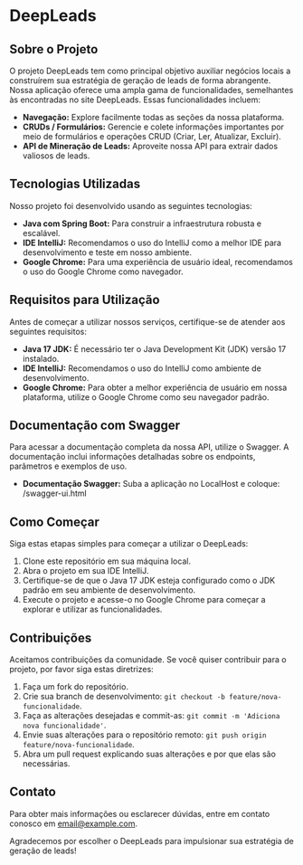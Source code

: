# DeepLeads

## Sobre o Projeto

O projeto DeepLeads tem como principal objetivo auxiliar negócios locais a construírem sua estratégia de geração de leads de forma abrangente. Nossa aplicação oferece uma ampla gama de funcionalidades, semelhantes às encontradas no site DeepLeads. Essas funcionalidades incluem:

- **Navegação:** Explore facilmente todas as seções da nossa plataforma.
- **CRUDs / Formulários:** Gerencie e colete informações importantes por meio de formulários e operações CRUD (Criar, Ler, Atualizar, Excluir).
- **API de Mineração de Leads:** Aproveite nossa API para extrair dados valiosos de leads.

## Tecnologias Utilizadas

Nosso projeto foi desenvolvido usando as seguintes tecnologias:

- **Java com Spring Boot:** Para construir a infraestrutura robusta e escalável.
- **IDE IntelliJ:** Recomendamos o uso do IntelliJ como a melhor IDE para desenvolvimento e teste em nosso ambiente.
- **Google Chrome:** Para uma experiência de usuário ideal, recomendamos o uso do Google Chrome como navegador.

## Requisitos para Utilização

Antes de começar a utilizar nossos serviços, certifique-se de atender aos seguintes requisitos:

- **Java 17 JDK:** É necessário ter o Java Development Kit (JDK) versão 17 instalado.
- **IDE IntelliJ:** Recomendamos o uso do IntelliJ como ambiente de desenvolvimento.
- **Google Chrome:** Para obter a melhor experiência de usuário em nossa plataforma, utilize o Google Chrome como seu navegador padrão.

## Documentação com Swagger

Para acessar a documentação completa da nossa API, utilize o Swagger. A documentação inclui informações detalhadas sobre os endpoints, parâmetros e exemplos de uso.

- **Documentação Swagger:** Suba a aplicação no LocalHost e coloque: /swagger-ui.html

## Como Começar

Siga estas etapas simples para começar a utilizar o DeepLeads:

1. Clone este repositório em sua máquina local.
2. Abra o projeto em sua IDE IntelliJ.
3. Certifique-se de que o Java 17 JDK esteja configurado como o JDK padrão em seu ambiente de desenvolvimento.
4. Execute o projeto e acesse-o no Google Chrome para começar a explorar e utilizar as funcionalidades.

## Contribuições

Aceitamos contribuições da comunidade. Se você quiser contribuir para o projeto, por favor siga estas diretrizes:

1. Faça um fork do repositório.
2. Crie sua branch de desenvolvimento: `git checkout -b feature/nova-funcionalidade`.
3. Faça as alterações desejadas e commit-as: `git commit -m 'Adiciona nova funcionalidade'`.
4. Envie suas alterações para o repositório remoto: `git push origin feature/nova-funcionalidade`.
5. Abra um pull request explicando suas alterações e por que elas são necessárias.

## Contato

Para obter mais informações ou esclarecer dúvidas, entre em contato conosco em [email@example.com](mailto:email@example.com).

Agradecemos por escolher o DeepLeads para impulsionar sua estratégia de geração de leads!
